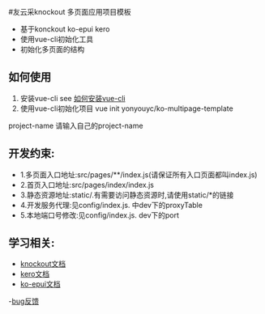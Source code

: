 #友云采knockout 多页面应用项目模板
- 基于konckout ko-epui kero
- 使用vue-cli初始化工具
- 初始化多页面的结构

## 如何使用

1. 安装vue-cli
see [如何安装vue-cli](https://github.com/vuejs/vue-cli)
2. 使用vue-cli初始化项目
vue init yonyouyc/ko-multipage-template <project-name>

project-name 请输入自己的project-name

## 开发约束:
- 1.多页面入口地址:src/pages/**/index.js(请保证所有入口页面都叫index.js)
- 2.首页入口地址:src/pages/index/index.js
- 3.静态资源地址:static/.有需要访问静态资源时,请使用static/*的链接
- 4.开发服务代理:见config/index.js. 中dev下的proxyTable
- 5.本地端口号修改:见config/index.js. dev下的port

## 学习相关:
- [knockout文档](http://knockoutjs.com/)
- [kero文档](http://tinper.org/dist/kero/docs/overview.html)
- [ko-epui文档](https://github.com/songhlc/ko-epui)

-[bug反馈](https://github.com/yonyouyc/ko-multipage-template/issues)